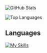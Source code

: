 ![GitHub Stats](https://github-readme-stats.vercel.app/api?username=re-umetsu2&show_icons=true)

![Top Languages](https://github-readme-stats.vercel.app/api/top-langs/?username=re-umetsu2)

## Languages
[![My Skills](https://skillicons.dev/icons?i=html,css,js,ts,nodejs,react,nextjs)](https://skillicons.dev)
